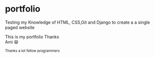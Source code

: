 # portfolio
<p>Testing my Knowledge of HTML, CSS,Git and Django to create a a single paged website </p>
<p>This is my portfolio Thanks<br>Ami 😄 </p>
<small>Thanks a lot fellow programmers </small>

